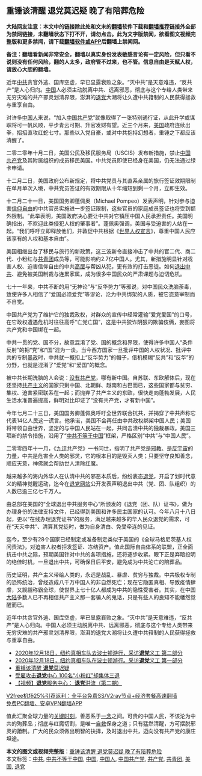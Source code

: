  <h2>重锤该清醒 退党莫迟疑 晚了有陪葬危险</h2> <p class="notice"><b>大陆网友注意：本文中的链接除此处和文末的<a href="https://github.com/bannedbook/fanqiang" >翻墙</a>软件下载和<a href="https://github.com/killgcd/justmysocks/blob/master/README.md">翻墙推荐</a>链接外全部为禁网链接，未翻墙状态下打不开，请勿点击。此为文字版禁闻，欲看图文视频完整版和更多禁闻，请下载<a href="https://github.com/bannedbook/fanqiang">翻墙软件或APP</a>后翻墙上禁闻网。</p><p>备注：翻墙看新闻非常安全，翻墙以真实身份发表敏感言论有一定风险，但只看不说则没有任何风险，翻的人太多，政府管不过来，也不管。信息自由是天赋人权，请放心大胆的翻墙。</b></p>  <div class="entry"> <p id="summary">近年<a href="https://www.bannedbook.org/bnews/tag/%e4%b8%ad%e5%85%b1/" class="st_tag internal_tag" rel="tag" title="标签 中共 下的日志">中共</a>贪官外逃、国库空虚，早已显露衰败之象。“灭中共”是天意难违，“反共产”是人心归向。<span class='wp_keywordlink_affiliate'><a href="https://www.bannedbook.org/" title="中国" target="_blank">中国</a></span>人必须主动脱离中共、远离邪恶，彻底与这个专给人类带来无穷灾难的共产邪灵划清界限，澎湃的<span class='wp_keywordlink'><a href="http://tuidang.epochtimes.com/" title="退党" rel="nofollow" target="_blank">退党</a></span>大潮将让久遭中共箝制的人民获得拯救与重享自由。</p> <p>对许多<a href="https://www.bannedbook.org/bnews/tag/%e4%b8%ad%e5%9b%bd%e4%ba%ba/" class="st_tag internal_tag" rel="tag" title="标签 中国人 下的日志">中国人</a>来说，“加入<a href="https://www.bannedbook.org/bnews/tag/%e4%b8%ad%e5%9b%bd%e5%85%b1%e4%ba%a7%e5%85%9a/" class="st_tag internal_tag" rel="tag" title="标签 中国共产党 下的日志">中国共产党</a>”就像取得了一张特别通行证，从此升学或谋职将可一帆风顺，平步青云可期、升官发财有望。近三个月来，<a href="https://www.bannedbook.org/bnews/tag/%e7%be%8e%e5%9b%bd/" class="st_tag internal_tag" rel="tag" title="标签 美国 下的日志">美国</a>政府连续出拳，招招直攻红蛇七寸。那些以入党自豪，或对中共抱持幻想者，重锤之下都应该清醒了。</p> <p>二零二零年十月二日，美国公民及移民服务局（USCIS）发布新措施，禁止<a href="https://www.bannedbook.org/bnews/tag/%E4%B8%AD%E5%9B%BD/" class="st_tag internal_tag" rel="tag" title="标签 中国 下的日志">中国</a><a href="https://www.bannedbook.org/bnews/tag/%e5%85%b1%e4%ba%a7%e5%85%9a/" class="st_tag internal_tag" rel="tag" title="标签 共产党 下的日志">共产党</a>及其附属组织的成员移民美国。中共党员即使已经身在美国，仍无法通过绿卡申请。</p> <p>十二月二日，美国政府公布新规定，将中共党员与其直系亲属的旅行签证效期限制在单月单次入境，中共党员签证的有效期限从十年缩短到剩一个月，立即生效。</p>  <p>十二月二十一日，美国国务卿蓬佩奥（Michael Pompeo）发表声明，针对参与迫害<span class='wp_keywordlink'><a href="https://www.bannedbook.org/forum11/topic307.html" title="禁片：在中国宗教信仰自由吗？" target="_blank">信仰自由</a></span>的中共官员实施进一步签证限制，这些官员的家庭成员签证也将受到额外限制。“此举表明，美国政府决心要让中共对它镇压中国人民承担责任。美国明确指出，不欢迎此类侵犯人权的肇事者”。蓬佩奥强调，美国与受迫害的人站在一起。“我们呼吁立即释放他们，并敦促中共根据《<span class='wp_keywordlink'><a href="https://www.bannedbook.org/forum2/topic1074.html" title="中共如何偽造《世界人權宣言》" target="_blank">世界人权宣言</a></span>》，尊重中国人民应该享有的人权和基本自由”。</p> <p>美国相继出台了移民与旅行的新政策，这三波新令直接冲击了中共的官二代、商二代、小粉红与<a href="https://www.bannedbook.org/bnews/tag/%e5%85%b1%e9%9d%92%e5%9b%a2/" class="st_tag internal_tag" rel="tag" title="标签 共青团 下的日志">共青团</a>成员等，可能影响约2.7亿中国人。尤其，新措施明显针对戕害人权、迫害信仰自由的中共<span class='wp_keywordlink_affiliate'><a href="https://www.bannedbook.org/bnews/ccpdope/" title="中共高层内幕" target="_blank">高层</a></span>与帮凶从犯，更有效的打击恶徒。如何<span class='wp_keywordlink'><a href="http://tuidang.epochtimes.com/" title="退出中共" target="_blank">退出中共</a></span>、避免被美国制裁与连累家属，成为很多中国民众的严肃课题与迫切危机。</p> <p>七十一年来，中共不断的用“无神论”与“反华势力”等邪说，对中国民众洗脑荼毒，致使许多人相信了“爱国必须爱党”等谬论，沦为中共绑架的人质，被它恣意宰制而不自觉。</p> <p>中国共产党为了维护它的独裁政权，对群众的宣传中经常灌输“爱党爱国”的口号，在它政权遭遇危机时往往高呼“亡党亡国”，这是中共狡诈阴狠的欺骗伎俩，妄图将共产党和中国绑在一起。</p>  <p>中共一贯的党、国不分，故意混淆了党、国的概念和界限，使得许多中国人“条件反射”的把“党”和“国”混为一谈。当今西方国家一旦批评中国的人权状况、批评中共的专制<span class='wp_keywordlink'><a href="https://www.bannedbook.org/forum11/topic276.html" title="禁片：评中国共产党的暴政" target="_blank">暴政</a></span>时，中共就一概扣上“反华势力”的帽子，借机模糊“反共”和“反华”的分野，也就是混淆了“爱党”和“爱国”的概念。</p> <p>被中共长期洗脑的人会说：<span class='wp_keywordlink'><a href="https://www.bannedbook.org/forum2/topic12.html" title="没有共产党天下就会大乱吗？" target="_blank">没有共产党</a></span>，哪有新中国。自苏联、东欧解体后，现在还坚持<span class='wp_keywordlink'><a href="https://www.bannedbook.org/forum2/topic6177.html" title="《共产主义的终极目的》" target="_blank">共产主义</a></span>的国家只剩中国、北朝鲜、越南和古巴而已，这些国家都与贫穷、集权、迫害紧密联系在一起；而抛弃了共产主义的东欧，很快走向蓬勃发展，人民生活水准普遍提高，鲜明对比印证了“没有共产党，才有新中国”。</p> <p>今年七月二十三日，美国国务卿蓬佩奥呼吁全世界联合抗共，并揭穿了中共声称它代表14亿人民这一谎言。他承诺，美国不会再任由中共政权绑架中国人民；美国将带领自由世界，坚定的与中国人民站在一起，共同击溃中共的独裁暴政。美国三项新的禁令措施，沿用了“<span class='wp_keywordlink'><a href="https://www.bannedbook.org/forum11/topic300.html" title="禁片：中共不等于中国" target="_blank">中共不等于中国</a></span>”框架，严格区别“中共”与“中国人民”。</p> <p>二零零四年十一月，《<span class='wp_keywordlink'><a href="https://www.bannedbook.org/forum2/topic2.html" title="《九评共产党》" target="_blank">九评</a></span>共产党》一书问世，指明了共产党是<span class='wp_keywordlink'><a href="https://www.bannedbook.org/forum11/topic281.html" title="禁片：评中国共产党的邪教本质" target="_blank">邪教</a></span>、是<span class='wp_keywordlink'><a href="https://www.bannedbook.org/forum11/topic277.html" title="禁片：评共产党是反宇宙的力量" target="_blank">反宇宙</a></span>的力量，中共是危害全人类的邪灵，它的根本目的是毁灭人类；只要坚守良知善念，顺应天意，神佛就会帮助世人清除红魔。</p>  <p>越来越多的海内外华人在认清中共的邪恶本质后，纷纷表态<a href="https://www.bannedbook.org/bnews/tag/%e9%80%80%e5%85%9a/" class="st_tag internal_tag" rel="tag" title="标签 退党 下的日志">退党</a>，开启了划时代意义的精神觉醒运动，迄今在<span class='wp_keywordlink'><a href="http://tuidang.epochtimes.com/" title="退党网站" target="_blank">退党网站</a></span>公开发表声明退出中共（党、团、队组织）的人数已逾三亿七千万人。</p> <p>由总部在美国的“全球退出中共服务中心”所颁发的《退党（团、队）证书》，做为办理身份的法律支持文件，已经得到美国和许多民主国家的认可。今年八月十八日起，更以“在线办理退党证书”的服务，满足越来越多的华人民众退党的需求，可在“天灭中共”、清算其党徒时，做为自身清白、免受牵连的见证。</p> <p>迄今，至少有28个国家已经制定或准备制定类似于美国的《全球马格尼茨基人权问责法》，对迫害人权者拒发签证、冻结资产。值此国际自由体系的联盟，正全面抗击中共之际，预期美国针对中共的各项措施，还将逐步收紧。眼下正是弃暗投明的绝佳时机，一旦退出中共，可确保日后平安，避免成为中共沦亡的陪葬品。</p> <p>历史证明，共产主义带给人类的，永远是战乱、暴虐、贫穷与独裁。中共极权专制的恐怖统治，曾经造成八千万中国人的非自然死亡；现在它隐匿真相、导致疫情肆虐，又觊觎称霸全球，使世界上七十亿人都成为中共的隐性受害者。其实，在中国<span class='wp_keywordlink_affiliate'><a href="https://www.bannedbook.org/" title="大陆" target="_blank">大陆</a></span>多数人已不再相信共产主义那一套骗人的鬼话，只是有些人的良知不能幡然觉醒而已。</p>  <p>近年中共贪官外逃、国库空虚，早已显露衰败之象。“灭中共”是天意难违，“反共产”是人心归向。中国人必须主动脱离中共、远离邪恶，彻底与这个专给人类带来无穷灾难的共产邪灵划清界限，澎湃的退党大潮将让久遭中共箝制的人民获得拯救与重享自由。</p> <ul class='op-related-articles' title='相关阅读'> <li><a href='https://www.bannedbook.org/bnews/bannedvideo/20201227/1455757.html' target='_blank'>2020年12月18日，纽约真相车队去波士顿游行，采访<b>退党</b>义工 第二部分</a></li> <li><a href='https://www.bannedbook.org/bnews/bannedvideo/20201227/1455756.html' target='_blank'>2020年12月18日，纽约真相车队在波士顿游行。采访<b>退党</b>义工 第一部分</a></li> <li><a href='https://www.bannedbook.org/bnews/ssgc/20201226/1455550.html' target='_blank'>重锤该清醒 <b>退党</b>莫迟疑</a></li> <li><a href='https://www.bannedbook.org/bnews/cnnews/20201222/1452778.html' target='_blank'>受雇攻击<b>退党</b>中心 100名“小粉红”却集体三退</a></li> <li><a href='https://www.bannedbook.org/bnews/comments/20201221/1451918.html' target='_blank'>【视频】<b>退党</b>服务中心： <b>退党</b>洪流（第二期）</a></li> </ul> <p class="texttj"> <a href="https://www.bannedbook.org/forum23/topic22702.html" target="_blank">V2free机场25%引荐返利：全平台免费SS/V2ray节点+经济套餐高速翻墙</a><br/> <a href="https://github.com/bannedbook/fanqiang/wiki/%E7%A6%81%E9%97%BB%E7%BD%91%E5%AE%89%E5%8D%93%E7%BF%BB%E5%A2%99%E6%96%B0%E9%97%BBAPP" target="_blank">免费PC翻墙、安卓VPN翻墙APP</a></p><p>值此汇聚全球力量的<span class='wp_keywordlink'><a href="https://www.bannedbook.org/forum2/topic151.html" title="关键时刻：李鹏日记" target="_blank">关键时刻</a></span>，善恶系于<span class='wp_keywordlink'><a href="https://www.bannedbook.org/forum2/topic13.html" title="小冊子：一念決定未來（更新版）" target="_blank">一念</a></span>之间。可贵的中国人民，不该沦为中共的殉葬品；彻底与红魔切割，是唯一<span class='wp_keywordlink'><a href="https://www.bannedbook.org/forum5/topic42.html" title="萨斯、诚信与自救" target="_blank">自救</a></span>保身之道；只有猛然清醒，方可摆脱邪灵的箝制。广大的民众须做出明智的抉择，及时退出中共，迈向没有共产党的康庄坦途。</p><a name='sharetosocial'></a>       <div><b>本文的图文或视频完整版</b>：<a href='https://www.bannedbook.org/bnews/comments/20201228/1456267.html'>重锤该清醒 退党莫迟疑 晚了有陪葬危险</a></div>  </div><!--END ENTRY--> <div class="postfooter"> <div>本文标签：<a href="https://www.bannedbook.org/bnews/tag/%e4%b8%ad%e5%85%b1/" rel="tag">中共</a>, <a href="https://www.bannedbook.org/bnews/tag/%e4%b8%ad%e5%85%b1%e4%b8%8d%e7%ad%89%e4%ba%8e%e4%b8%ad%e5%9b%bd/" rel="tag">中共不等于中国</a>, <a href="https://www.bannedbook.org/bnews/tag/%E4%B8%AD%E5%9B%BD/" rel="tag">中国</a>, <a href="https://www.bannedbook.org/bnews/tag/%e4%b8%ad%e5%9b%bd%e4%ba%ba/" rel="tag">中国人</a>, <a href="https://www.bannedbook.org/bnews/tag/%e4%b8%ad%e5%9b%bd%e5%85%b1%e4%ba%a7%e5%85%9a/" rel="tag">中国共产党</a>, <a href="https://www.bannedbook.org/bnews/tag/%e5%85%b1%e4%ba%a7%e5%85%9a/" rel="tag">共产党</a>, <a href="https://www.bannedbook.org/bnews/tag/%e5%85%b1%e9%9d%92%e5%9b%a2/" rel="tag">共青团</a>, <a href="https://www.bannedbook.org/bnews/tag/%e7%be%8e%e5%9b%bd/" rel="tag">美国</a>, <a href="https://www.bannedbook.org/bnews/tag/%e9%80%80%e5%85%9a/" rel="tag">退党</a></div>  </div><!--END POSTFOOTER--> 